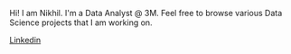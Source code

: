 Hi! I am Nikhil. I'm a Data Analyst @ 3M. Feel free to browse various Data Science projects that I am working on.

[Linkedin](https://www.linkedin.com/in/nikhil-kumar-ramreddy-860376234/)

